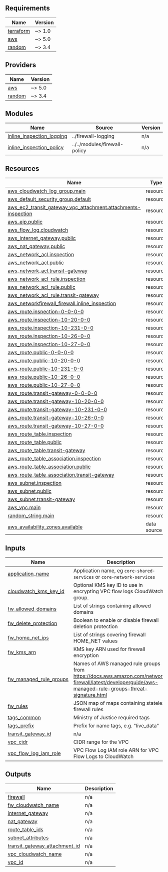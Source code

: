 <!-- BEGIN_TF_DOCS -->
## Requirements

| Name | Version |
|------|---------|
| <a name="requirement_terraform"></a> [terraform](#requirement\_terraform) | ~> 1.0 |
| <a name="requirement_aws"></a> [aws](#requirement\_aws) | ~> 5.0 |
| <a name="requirement_random"></a> [random](#requirement\_random) | ~> 3.4 |

## Providers

| Name | Version |
|------|---------|
| <a name="provider_aws"></a> [aws](#provider\_aws) | ~> 5.0 |
| <a name="provider_random"></a> [random](#provider\_random) | ~> 3.4 |

## Modules

| Name | Source | Version |
|------|--------|---------|
| <a name="module_inline_inspection_logging"></a> [inline\_inspection\_logging](#module\_inline\_inspection\_logging) | ../firewall-logging | n/a |
| <a name="module_inline_inspection_policy"></a> [inline\_inspection\_policy](#module\_inline\_inspection\_policy) | ../../modules/firewall-policy | n/a |

## Resources

| Name | Type |
|------|------|
| [aws_cloudwatch_log_group.main](https://registry.terraform.io/providers/hashicorp/aws/latest/docs/resources/cloudwatch_log_group) | resource |
| [aws_default_security_group.default](https://registry.terraform.io/providers/hashicorp/aws/latest/docs/resources/default_security_group) | resource |
| [aws_ec2_transit_gateway_vpc_attachment.attachments-inspection](https://registry.terraform.io/providers/hashicorp/aws/latest/docs/resources/ec2_transit_gateway_vpc_attachment) | resource |
| [aws_eip.public](https://registry.terraform.io/providers/hashicorp/aws/latest/docs/resources/eip) | resource |
| [aws_flow_log.cloudwatch](https://registry.terraform.io/providers/hashicorp/aws/latest/docs/resources/flow_log) | resource |
| [aws_internet_gateway.public](https://registry.terraform.io/providers/hashicorp/aws/latest/docs/resources/internet_gateway) | resource |
| [aws_nat_gateway.public](https://registry.terraform.io/providers/hashicorp/aws/latest/docs/resources/nat_gateway) | resource |
| [aws_network_acl.inspection](https://registry.terraform.io/providers/hashicorp/aws/latest/docs/resources/network_acl) | resource |
| [aws_network_acl.public](https://registry.terraform.io/providers/hashicorp/aws/latest/docs/resources/network_acl) | resource |
| [aws_network_acl.transit-gateway](https://registry.terraform.io/providers/hashicorp/aws/latest/docs/resources/network_acl) | resource |
| [aws_network_acl_rule.inspection](https://registry.terraform.io/providers/hashicorp/aws/latest/docs/resources/network_acl_rule) | resource |
| [aws_network_acl_rule.public](https://registry.terraform.io/providers/hashicorp/aws/latest/docs/resources/network_acl_rule) | resource |
| [aws_network_acl_rule.transit-gateway](https://registry.terraform.io/providers/hashicorp/aws/latest/docs/resources/network_acl_rule) | resource |
| [aws_networkfirewall_firewall.inline_inspection](https://registry.terraform.io/providers/hashicorp/aws/latest/docs/resources/networkfirewall_firewall) | resource |
| [aws_route.inspection-0-0-0-0](https://registry.terraform.io/providers/hashicorp/aws/latest/docs/resources/route) | resource |
| [aws_route.inspection-10-20-0-0](https://registry.terraform.io/providers/hashicorp/aws/latest/docs/resources/route) | resource |
| [aws_route.inspection-10-231-0-0](https://registry.terraform.io/providers/hashicorp/aws/latest/docs/resources/route) | resource |
| [aws_route.inspection-10-26-0-0](https://registry.terraform.io/providers/hashicorp/aws/latest/docs/resources/route) | resource |
| [aws_route.inspection-10-27-0-0](https://registry.terraform.io/providers/hashicorp/aws/latest/docs/resources/route) | resource |
| [aws_route.public-0-0-0-0](https://registry.terraform.io/providers/hashicorp/aws/latest/docs/resources/route) | resource |
| [aws_route.public-10-20-0-0](https://registry.terraform.io/providers/hashicorp/aws/latest/docs/resources/route) | resource |
| [aws_route.public-10-231-0-0](https://registry.terraform.io/providers/hashicorp/aws/latest/docs/resources/route) | resource |
| [aws_route.public-10-26-0-0](https://registry.terraform.io/providers/hashicorp/aws/latest/docs/resources/route) | resource |
| [aws_route.public-10-27-0-0](https://registry.terraform.io/providers/hashicorp/aws/latest/docs/resources/route) | resource |
| [aws_route.transit-gateway-0-0-0-0](https://registry.terraform.io/providers/hashicorp/aws/latest/docs/resources/route) | resource |
| [aws_route.transit-gateway-10-20-0-0](https://registry.terraform.io/providers/hashicorp/aws/latest/docs/resources/route) | resource |
| [aws_route.transit-gateway-10-231-0-0](https://registry.terraform.io/providers/hashicorp/aws/latest/docs/resources/route) | resource |
| [aws_route.transit-gateway-10-26-0-0](https://registry.terraform.io/providers/hashicorp/aws/latest/docs/resources/route) | resource |
| [aws_route.transit-gateway-10-27-0-0](https://registry.terraform.io/providers/hashicorp/aws/latest/docs/resources/route) | resource |
| [aws_route_table.inspection](https://registry.terraform.io/providers/hashicorp/aws/latest/docs/resources/route_table) | resource |
| [aws_route_table.public](https://registry.terraform.io/providers/hashicorp/aws/latest/docs/resources/route_table) | resource |
| [aws_route_table.transit-gateway](https://registry.terraform.io/providers/hashicorp/aws/latest/docs/resources/route_table) | resource |
| [aws_route_table_association.inspection](https://registry.terraform.io/providers/hashicorp/aws/latest/docs/resources/route_table_association) | resource |
| [aws_route_table_association.public](https://registry.terraform.io/providers/hashicorp/aws/latest/docs/resources/route_table_association) | resource |
| [aws_route_table_association.transit-gateway](https://registry.terraform.io/providers/hashicorp/aws/latest/docs/resources/route_table_association) | resource |
| [aws_subnet.inspection](https://registry.terraform.io/providers/hashicorp/aws/latest/docs/resources/subnet) | resource |
| [aws_subnet.public](https://registry.terraform.io/providers/hashicorp/aws/latest/docs/resources/subnet) | resource |
| [aws_subnet.transit-gateway](https://registry.terraform.io/providers/hashicorp/aws/latest/docs/resources/subnet) | resource |
| [aws_vpc.main](https://registry.terraform.io/providers/hashicorp/aws/latest/docs/resources/vpc) | resource |
| [random_string.main](https://registry.terraform.io/providers/hashicorp/random/latest/docs/resources/string) | resource |
| [aws_availability_zones.available](https://registry.terraform.io/providers/hashicorp/aws/latest/docs/data-sources/availability_zones) | data source |

## Inputs

| Name | Description | Type | Default | Required |
|------|-------------|------|---------|:--------:|
| <a name="input_application_name"></a> [application\_name](#input\_application\_name) | Application name, eg `core-shared-services` or `core-network-services` | `string` | n/a | yes |
| <a name="input_cloudwatch_kms_key_id"></a> [cloudwatch\_kms\_key\_id](#input\_cloudwatch\_kms\_key\_id) | Optional KMS key ID to use in encrypting VPC flow logs CloudWatch group. | `string` | `""` | no |
| <a name="input_fw_allowed_domains"></a> [fw\_allowed\_domains](#input\_fw\_allowed\_domains) | List of strings containing allowed domains | `list(string)` | n/a | yes |
| <a name="input_fw_delete_protection"></a> [fw\_delete\_protection](#input\_fw\_delete\_protection) | Boolean to enable or disable firewall deletion protection | `bool` | `true` | no |
| <a name="input_fw_home_net_ips"></a> [fw\_home\_net\_ips](#input\_fw\_home\_net\_ips) | List of strings covering firewall HOME\_NET values | `list(string)` | n/a | yes |
| <a name="input_fw_kms_arn"></a> [fw\_kms\_arn](#input\_fw\_kms\_arn) | KMS key ARN used for firewall encryption | `string` | n/a | yes |
| <a name="input_fw_managed_rule_groups"></a> [fw\_managed\_rule\_groups](#input\_fw\_managed\_rule\_groups) | Names of AWS managed rule groups from https://docs.aws.amazon.com/network-firewall/latest/developerguide/aws-managed-rule-groups-threat-signature.html | `list(string)` | `[]` | no |
| <a name="input_fw_rules"></a> [fw\_rules](#input\_fw\_rules) | JSON map of maps containing stateless firewall rules | `map(any)` | n/a | yes |
| <a name="input_tags_common"></a> [tags\_common](#input\_tags\_common) | Ministry of Justice required tags | `map(any)` | n/a | yes |
| <a name="input_tags_prefix"></a> [tags\_prefix](#input\_tags\_prefix) | Prefix for name tags, e.g. "live\_data" | `string` | n/a | yes |
| <a name="input_transit_gateway_id"></a> [transit\_gateway\_id](#input\_transit\_gateway\_id) | n/a | `string` | `""` | no |
| <a name="input_vpc_cidr"></a> [vpc\_cidr](#input\_vpc\_cidr) | CIDR range for the VPC | `string` | n/a | yes |
| <a name="input_vpc_flow_log_iam_role"></a> [vpc\_flow\_log\_iam\_role](#input\_vpc\_flow\_log\_iam\_role) | VPC Flow Log IAM role ARN for VPC Flow Logs to CloudWatch | `string` | n/a | yes |

## Outputs

| Name | Description |
|------|-------------|
| <a name="output_firewall"></a> [firewall](#output\_firewall) | n/a |
| <a name="output_fw_cloudwatch_name"></a> [fw\_cloudwatch\_name](#output\_fw\_cloudwatch\_name) | n/a |
| <a name="output_internet_gateway"></a> [internet\_gateway](#output\_internet\_gateway) | n/a |
| <a name="output_nat_gateway"></a> [nat\_gateway](#output\_nat\_gateway) | n/a |
| <a name="output_route_table_ids"></a> [route\_table\_ids](#output\_route\_table\_ids) | n/a |
| <a name="output_subnet_attributes"></a> [subnet\_attributes](#output\_subnet\_attributes) | n/a |
| <a name="output_transit_gateway_attachment_id"></a> [transit\_gateway\_attachment\_id](#output\_transit\_gateway\_attachment\_id) | n/a |
| <a name="output_vpc_cloudwatch_name"></a> [vpc\_cloudwatch\_name](#output\_vpc\_cloudwatch\_name) | n/a |
| <a name="output_vpc_id"></a> [vpc\_id](#output\_vpc\_id) | n/a |
<!-- END_TF_DOCS -->
